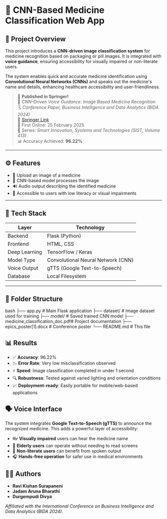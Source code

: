 # 💊 CNN-Based Medicine Classification Web App

## 🧠 Project Overview

This project introduces a **CNN-driven image classification system** for medicine recognition based on packaging or pill images. It is integrated with **voice guidance**, ensuring accessibility for visually impaired or non-literate users.

The system enables quick and accurate medicine identification using **Convolutional Neural Networks (CNNs)** and speaks out the medicine's name and details, enhancing healthcare accessibility and user-friendliness.

> 🎉 **Published in Springer!**  
> 📘 *CNN–Driven Voice Guidance: Image Based Medicine Recognition*  
> 🗓️ *Conference Paper, Business Intelligence and Data Analytics (BIDA 2024)*  
> 🔗 [Springer Link](https://link.springer.com/chapter/10.1007/978-981-97-7717-4_27)  
> 📅 First Online: 25 February 2025  
> 📖 Series: *Smart Innovation, Systems and Technologies (SIST, Volume 413)*  
> 📊 Accuracy Achieved: **96.22%**

---

## ⚙️ Features

- 📸 Upload an image of a medicine
- 🧠 CNN-based model processes the image
- 🔊 Audio output describing the identified medicine
- 👤 Accessible to users with low literacy or visual impairments

---

## 🧰 Tech Stack

| Layer        | Technology         |
|--------------|--------------------|
| Backend      | Flask (Python)     |
| Frontend     | HTML, CSS          |
| Deep Learning| TensorFlow / Keras |
| Model Type   | Convolutional Neural Network (CNN) |
| Voice Output | gTTS (Google Text-to-Speech) |
| Database     | Local Filesystem   |

---

## 📁 Folder Structure

bash
├── app.py                          # Main Flask application
├── dataset/                        # Image dataset used for training
├── model/                          # Saved trained CNN model
├── medicine_classification_doc.pdf# Project documentation
├── epics_poster[1].docx           # Conference poster
└── README.md                      # This file

## 📊 Results

- ✅ **Accuracy**: 96.22%
- 📉 **Error Rate**: Very low misclassification observed
- ⚡ **Speed**: Image classification completed in under 1 second
- 🔍 **Robustness**: Tested against varied lighting and orientation conditions
- 📈 **Deployment-ready**: Easily portable for mobile/web-based applications

## 🗣️ Voice Interface

The system integrates **Google Text-to-Speech (gTTS)** to announce the recognized medicine. This adds a powerful layer of accessibility:

- 👓 **Visually impaired** users can hear the medicine name
- 🧓 **Elderly users** can operate without needing to read screens
- 🚫 **Non-literate users** can benefit from spoken output
- 🎧 **Hands-free operation** for safer use in medical environments

## 👩‍💻 Authors

- **Ravi Kishan Surapaneni**
- **Jadam Aruna Bharathi**
- **Durgempudi Divya**

*Affiliated with the International Conference on Business Intelligence and Data Analytics (BIDA 2024).*
